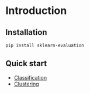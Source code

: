 # Introduction

## Installation

```sh
pip install sklearn-evaluation
```

## Quick start
- [Classification](https://sklearn-evaluation.ploomber.io/en/latest/quickstart/classification.html)
- [Clustering](https://sklearn-evaluation.ploomber.io/en/latest/quickstart/clustering.html)
